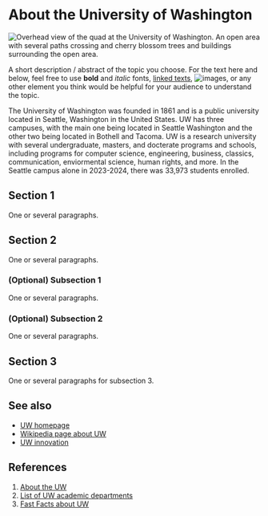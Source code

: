 # About the University of Washington
![Overhead view of the quad at the University of Washington. An open area with several paths crossing and cherry blossom trees and buildings surrounding the open area.](https://artsci.washington.edu/sites/default/files/2022-02/About-main1.1.jpg)


A short description / abstract of the topic you choose. For the text here and below, feel free to use **bold** and *italic* fonts, [linked texts](url),  ![images](url), or any other element you think would be helpful for your audience to understand the topic.

The University of Washington was founded in 1861 and is a public university located in Seattle, Washington in the United States.
UW has three campuses, with the main one being located in Seattle Washington and the other two being located in Bothell and Tacoma.
UW is a research university with several undergraduate, masters, and docterate programs and schools, including programs for computer science, engineering, business, classics, communication, enviormental science, human rights, and more.
In the Seattle campus alone in 2023-2024, there was 33,973 students enrolled.


## Section 1
One or several paragraphs.

## Section 2
One or several paragraphs.
### (Optional) Subsection 1
One or several paragraphs.
### (Optional) Subsection 2
One or several paragraphs.

## Section 3
One or several paragraphs for subsection 3.

## See also
- [UW homepage](https://www.washington.edu/)
- [Wikipedia page about UW](https://en.wikipedia.org/wiki/University_of_Washington)
- [UW innovation](https://www.washington.edu/innovation/?utm_source=whitebar&utm_medium=click&utm_campaign=about&utm_term=innovation)

## References
1. [About the UW](https://www.washington.edu/about/?utm_source=whitebar&utm_medium=click&utm_campaign=about&utm_term=abouttheuw)
2. [List of UW academic departments](https://www.washington.edu/about/academics/departments/)
3. [Fast Facts about UW](https://www.washington.edu/opb/uw-data/fast-facts/fast-facts-html-only/)